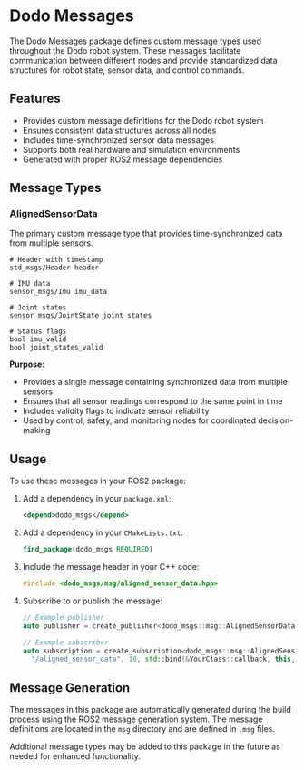 # Dodo Messages

The Dodo Messages package defines custom message types used throughout the Dodo robot system. These messages facilitate communication between different nodes and provide standardized data structures for robot state, sensor data, and control commands.

## Features

- Provides custom message definitions for the Dodo robot system
- Ensures consistent data structures across all nodes
- Includes time-synchronized sensor data messages
- Supports both real hardware and simulation environments
- Generated with proper ROS2 message dependencies

## Message Types

### AlignedSensorData

The primary custom message type that provides time-synchronized data from multiple sensors.

```
# Header with timestamp
std_msgs/Header header

# IMU data
sensor_msgs/Imu imu_data

# Joint states
sensor_msgs/JointState joint_states

# Status flags
bool imu_valid
bool joint_states_valid
```

**Purpose:**
- Provides a single message containing synchronized data from multiple sensors
- Ensures that all sensor readings correspond to the same point in time
- Includes validity flags to indicate sensor reliability
- Used by control, safety, and monitoring nodes for coordinated decision-making

## Usage

To use these messages in your ROS2 package:

1. Add a dependency in your `package.xml`:
   ```xml
   <depend>dodo_msgs</depend>
   ```

2. Add a dependency in your `CMakeLists.txt`:
   ```cmake
   find_package(dodo_msgs REQUIRED)
   ```

3. Include the message header in your C++ code:
   ```cpp
   #include <dodo_msgs/msg/aligned_sensor_data.hpp>
   ```

4. Subscribe to or publish the message:
   ```cpp
   // Example publisher
   auto publisher = create_publisher<dodo_msgs::msg::AlignedSensorData>("/aligned_sensor_data", 10);

   // Example subscriber
   auto subscription = create_subscription<dodo_msgs::msg::AlignedSensorData>(
     "/aligned_sensor_data", 10, std::bind(&YourClass::callback, this, std::placeholders::_1));
   ```

## Message Generation

The messages in this package are automatically generated during the build process using the ROS2 message generation system. The message definitions are located in the `msg` directory and are defined in `.msg` files.

Additional message types may be added to this package in the future as needed for enhanced functionality.
